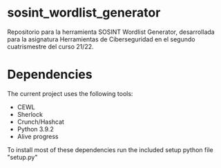 # sosint_wordlist_generator
Repositorio para la herramienta SOSINT Wordlist Generator, desarrollada para la asignatura Herramientas de Ciberseguridad en el segundo cuatrismestre del curso 21/22.

# Dependencies
The current project uses the following tools:
- CEWL
- Sherlock
- Crunch/Hashcat
- Python 3.9.2
- Alive progress

To install most of these dependencies run the included setup python file "setup.py"
